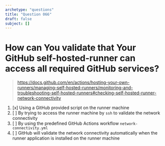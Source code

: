 ```yaml
---
archetype: "questions"
title: "Question 066"
draft: false
subject: []
---
```


# How can You validate that Your GitHub self-hosted-runner can access all required GitHub services?
> https://docs.github.com/en/actions/hosting-your-own-runners/managing-self-hosted-runners/monitoring-and-troubleshooting-self-hosted-runners#checking-self-hosted-runner-network-connectivity
1. [x] Using a GitHub provided script on the runner machine
1. [ ] By trying to access the runner machine by `ssh` to validate the network connectivity
1. [ ] By using the predefined GitHub Actions workflow `network-connectivity.yml`
1. [ ] GitHub will validate the network connectivity automatically when the runner application is installed on the runner machine
